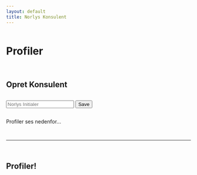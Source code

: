 ```yaml
---
layout: default
title: Norlys Konsulent
---
```


<!-- API + JSONP helper -->
<script>
  /* ← Sæt din Apps Script Web App URL (slutter på /exec) */
  const API = "https://script.google.com/macros/s/AKfycbzRYfQAeVvWgr4ZlPYP93oqrolkgRTjwydDATrRrFD19Cn1xJTSsydwJ09YoZz0O_Po8g/exec";

  // Lille badge så vi kan se at JS kører og hvilken API der bruges
  window.addEventListener('DOMContentLoaded', () => {
    const b = document.createElement('div');
    b.className = 'meta';
    b.style.margin = '8px 0';
    b.textContent = 'HELD OG LYKKE DERUDE - FLERE OPDATERINGER KOMMER LØBENDE :)';
    document.querySelector('main')?.prepend(b);
  });

  // JSONP helper (ingen CORS)
  function jsonp(url){
    return new Promise((resolve, reject) => {
      const cb = 'cb_' + Math.random().toString(36).slice(2);
      const s = document.createElement('script');
      window[cb] = (data) => { resolve(data); delete window[cb]; s.remove(); };
      s.onerror = (e) => { reject(e); delete window[cb]; s.remove(); };
      // cache-buster
      s.src = url + (url.includes('?') ? '&' : '?') + 'callback=' + cb + '&_=' + Date.now();
      document.head.appendChild(s);
    });
  }

  const up6 = s => (s||'').toUpperCase().replace(/[^A-Z0-9]/g,'').slice(0,6);

  // API wrapper
  const api = {
    async listProfiles(){
      const res = await jsonp(`${API}?action=list_profiles`);
      console.log('[API] listProfiles ->', res);
      if (!res?.ok) return [];
      // Tål både objekter og rene strenge
      return (res.data || []).map(x => {
        if (typeof x === 'string') return { initials: up6(x) };
        if (x && typeof x === 'object' && 'initials' in x) return { initials: up6(x.initials) };
        return null;
      }).filter(Boolean);
    },
    addProfile(initials){
      const qs = new URLSearchParams({ action:'add_profile', initials: up6(initials) });
      return jsonp(`${API}?${qs.toString()}`); // {ok:true}
    },
    deleteProfile(initials){
      const qs = new URLSearchParams({ action:'delete_profile', initials: up6(initials) });
      return jsonp(`${API}?${qs.toString()}`); // {ok:true}
    },
    async listMatchesFor(initials, limit){
      const qs = new URLSearchParams({ action:'list_matches', initials: up6(initials), limit: limit?String(limit):'' });
      const res = await jsonp(`${API}?${qs.toString()}`);
      console.log('[API] listMatchesFor ->', res);
      return res?.ok ? (res.data || []) : [];
    }
  };
</script>

<div class="card" style="display:grid; gap:14px;">
  <h1>Profiler</h1>

  <h2>Opret Konsulent</h2>
  <div class="form-row">
    <input class="input" id="newProfile" placeholder="Norlys Initialer" maxlength="6">
    <button class="btn" id="addProfile" type="button">Save</button>
  </div>
  <p class="meta">Profiler ses nedenfor...</p>

  <hr class="sep">

  <h2>Profiler!</h2>
  <div id="profilesList" style="display:grid; gap:10px;"></div>
</div>

<!-- Profil-detaljer nederst på siden -->
<div class="card" id="profileDetail" style="display:none; gap:14px;">
  <h1 id="detailTitle">Profile</h1>
  <div style="display:flex; align-items:center; gap:14px; flex-wrap:wrap;">
    <div class="avatar" id="detailAvatar">??</div>
    <p class="meta" id="detailInfo"></p>
  </div>

  <hr class="sep">

  <h2>Last 10 matches</h2>
  <ul class="list" id="detailMatches"></ul>

  <hr class="sep">

  <h2>GÆLD</h2>
  <div style="display:grid; gap:12px; grid-template-columns: repeat(auto-fit,minmax(260px,1fr));">
    <div class="card" style="padding:16px;">
      <h2 style="margin-bottom:8px;">De skylder!</h2>
      <ul class="list" id="ledgerOwedToMe"></ul>
    </div>
    <div class="card" style="padding:16px;">
      <h2 style="margin-bottom:8px;">Jeg skylder!</h2>
      <ul class="list" id="ledgerIOwe"></ul>
    </div>
  </div>
</div>

<script>
(function(){
  // DOM refs
  const listEl     = document.getElementById('profilesList');
  const detailCard = document.getElementById('profileDetail');
  const title      = document.getElementById('detailTitle');
  const avatar     = document.getElementById('detailAvatar');
  const info       = document.getElementById('detailInfo');
  const lastList   = document.getElementById('detailMatches');
  const owedToMe   = document.getElementById('ledgerOwedToMe');
  const iOwe       = document.getElementById('ledgerIOwe');

  // Helpers
  function fitAvatar(el, text){
    const len = (text||'').length;
    let size = 28;
    if (len >= 6) size = 16;
    else if (len === 5) size = 18;
    else if (len === 4) size = 20;
    else if (len === 3) size = 22;
    else size = 28;
    el.style.fontSize = size + 'px';
  }

  function fmtWhen(ts){
    const d = new Date(ts);
    const pad = n=> String(n).padStart(2,'0');
    return `${d.getFullYear()}-${pad(d.getMonth()+1)}-${pad(d.getDate())} ${pad(d.getHours())}:${pad(d.getMinutes())}:${pad(d.getSeconds())}`;
  }

  // Create profile
  document.getElementById('addProfile').addEventListener('click', async ()=>{
    const inp = document.getElementById('newProfile');
    const i = up6(inp.value);
    if (!i) return;
    await api.addProfile(i);
    inp.value = '';
    await renderProfiles();
  });

  // Render alle profiler
  async function renderProfiles(){
    const arr = await api.listProfiles(); // [{initials:'…'}]
    listEl.innerHTML = '';

    if (!arr.length){
      const empty = document.createElement('div');
      empty.className = 'item';
      empty.innerHTML = '<span class="meta">Ingen profiler endnu. Opret ovenfor.</span>';
      listEl.appendChild(empty);

      // DEBUG: vis rå data fra API (hjælper hvis noget stadig er off)
      const dbg = document.createElement('pre');
      dbg.style.background = '#111'; dbg.style.color = '#0f0';
      dbg.style.padding = '8px'; dbg.style.marginTop = '8px'; dbg.style.overflow = 'auto';
      jsonp(API + '?action=list_profiles').then(raw=>{
        dbg.textContent = 'DEBUG listProfiles råt:\n' + JSON.stringify(raw, null, 2);
      });
      listEl.appendChild(dbg);
      return;
    }

    arr.forEach(({ initials:i })=>{
      const row = document.createElement('div');
      row.className = 'item';

      const left = document.createElement('div');
      left.style.display='flex';
      left.style.alignItems='center';
      left.style.gap='10px';

      const av = document.createElement('div'); 
      av.className = 'avatar'; 
      av.textContent = i;
      fitAvatar(av, i);

      const txt = document.createElement('div');
      txt.innerHTML = `<strong>${i}</strong><div class="meta">Åben profil for data..</div>`;
      left.append(av, txt);

      const open = document.createElement('button');
      open.className = 'btn';
      open.textContent = 'Open';
      open.addEventListener('click', ()=> showProfileDetail(i));

      const del = document.createElement('button');
      del.className = 'btn ghost';
      del.textContent = 'Delete';
      del.addEventListener('click', async ()=>{
        await api.deleteProfile(i);
        await renderProfiles();
        if ((title.dataset.u||'') === i) detailCard.style.display='none';
      });

      const right = document.createElement('div');
      right.style.display='flex'; right.style.gap='8px';
      right.append(open, del);

      row.append(left, right);
      listEl.appendChild(row);
    });
  }

  // Vis profil-detaljer
  async function showProfileDetail(initials){
    const u = up6(initials);
    detailCard.style.display = 'grid';
    title.textContent = `Norlys Konsulent: ${u}`;
    title.dataset.u = u;
    avatar.textContent = u;
    fitAvatar(avatar, u);
    info.textContent = 'Nedenfor ses seneste 10 kampe, plus konsulentens gæld... #ROFUS';

    const last10 = await api.listMatchesFor(u, 10);
    lastList.innerHTML = '';
    if (!last10.length){
      const li = document.createElement('li'); li.className = 'item';
      li.innerHTML = '<span class="meta">Ingen kampe endnu.</span>';
      lastList.appendChild(li);
    } else {
      last10.forEach(m=>{
        const li = document.createElement('li'); li.className='item';
        const left = document.createElement('div');
        const wtxt = m.winner === 'p1' ? up6(m.p1) : (m.winner === 'p2' ? up6(m.p2) : '—');
        const betText = m.bet?.type === 'booster'
          ? `Booster × ${m.bet.amount}`
          : (m.bet?.type === 'money' ? `Money: ${m.bet.amount}` : '—');
        left.innerHTML = `
          <div><strong>${up6(m.p1)}</strong> vs <strong>${up6(m.p2)}</strong></div>
          <div class="meta">${m.when || ''}</div>
          <div class="meta">Score: ${m.score || '—'} • Winner: ${wtxt} • Bet: ${betText}</div>
        `;
        li.append(left);
        lastList.appendChild(li);
      });
    }

    // Ledger (brug ALLE kampe for u)
    const all = await api.listMatchesFor(u);
    const ledger = {}; // opp => { booster: net, money: net }
    all.forEach(m=>{
      const type = (m.bet && (m.bet.type==='booster' || m.bet.type==='money')) ? m.bet.type : null;
      const amt = Number(m.bet?.amount || 0);
      if (!type || amt <= 0) return;
      const meIsP1 = up6(m.p1) === u;
      const opp = meIsP1 ? up6(m.p2) : up6(m.p1);
      if (!ledger[opp]) ledger[opp] = { booster: 0, money: 0 };
      if (m.winner === 'p1'){
        if (meIsP1) ledger[opp][type] += amt; else ledger[opp][type] -= amt;
      } else if (m.winner === 'p2'){
        if (meIsP1) ledger[opp][type] -= amt; else ledger[opp][type] += amt;
      }
    });

    owedToMe.innerHTML = '';
    iOwe.innerHTML = '';

    const opps = Object.keys(ledger);
    if (!opps.length){
      const a = document.createElement('li'); a.className='item';
      a.innerHTML = '<span class="meta">Ingen gæld registreret.</span>';
      owedToMe.appendChild(a);
      const b = document.createElement('li'); b.className='item';
      b.innerHTML = '<span class="meta">Ingen gæld registreret.</span>';
      iOwe.appendChild(b);
      return;
    }

    opps.forEach(opp=>{
      const { booster, money } = ledger[opp];
      if ((booster||0) > 0 || (money||0) > 0){
        const li = document.createElement('li'); li.className='item';
        const parts = [];
        if (booster > 0) parts.push(`Booster × ${booster}`);
        if (money   > 0) parts.push(`Money: ${money}`);
        li.innerHTML = `<strong>${opp}</strong><div class="meta">${parts.join(' • ') || '—'}</div>`;
        owedToMe.appendChild(li);
      }
      if ((booster||0) < 0 || (money||0) < 0){
        const li = document.createElement('li'); li.className='item';
        const parts = [];
        if (booster < 0) parts.push(`Booster × ${Math.abs(booster)}`);
        if (money   < 0) parts.push(`Money: ${Math.abs(money)}`);
        li.innerHTML = `<strong>${opp}</strong><div class="meta">${parts.join(' • ') || '—'}</div>`;
        iOwe.appendChild(li);
      }
    });

    if (!owedToMe.children.length){
      const li = document.createElement('li'); li.className='item';
      li.innerHTML = '<span class="meta">Ingen gæld registreret.</span>';
      owedToMe.appendChild(li);
    }
    if (!iOwe.children.length){
      const li = document.createElement('li'); li.className='item';
      li.innerHTML = '<span class="meta">Ingen gæld registreret.</span>';
      iOwe.appendChild(li);
    }
  }

  // Første render
  renderProfiles();

})();
</script>

